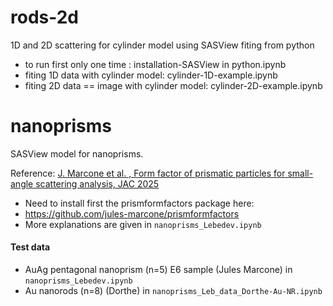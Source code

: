 # rods-2d
1D and 2D scattering for cylinder model using SASView fiting from python
* to run first only one time : installation-SASView in python.ipynb
* fiting 1D data with cylinder model: cylinder-1D-example.ipynb
* fiting 2D data == image with cylinder model: cylinder-2D-example.ipynb
# nanoprisms
SASView model for nanoprisms.

Reference: [J. Marcone et al. , Form factor of prismatic particles for small-angle scattering analysis, JAC 2025](https://doi.org/10.1107/S1600576725000676)

* Need to install first the prismformfactors package here:
* https://github.com/jules-marcone/prismformfactors
* More explanations are given in `nanoprisms_Lebedev.ipynb`

#### Test data
* AuAg pentagonal nanoprism (n=5) E6 sample (Jules Marcone) in `nanoprisms_Lebedev.ipynb`
* Au nanorods (n=8) (Dorthe) in `nanoprisms_Leb_data_Dorthe-Au-NR.ipynb`
